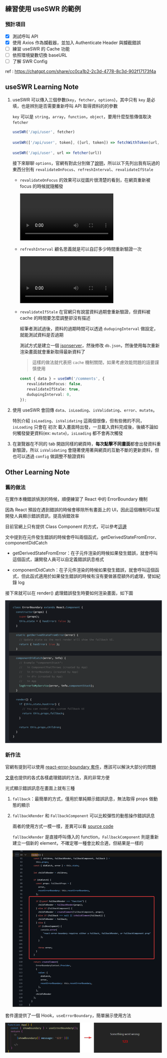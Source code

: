 ## 練習使用 useSWR 的範例

### 預計項目

- [x] 測試呼叫 API
- [x] 使用 Axios 作為攔截器，並加入 Authenticate Header 與攔截錯誤
- [ ] 練習 useSWR 的 Cache 功能
- [ ] 依照環境變數切換 baseURL
- [ ] 了解 SWR Config

ref : https://chatgpt.com/share/cc0ca1b2-2c3d-4778-8c3d-902f17173f4a

## useSWR Learning Note

1. useSWR 可以傳入三個參數(`key`，`fetcher`，`options`)，其中只有 `key` 是必填，也是辨別是否需要重新呼叫 API 取得資料的的參數

   `key` 可以是 `string`，`array`，`function`，`object`，要用什麼型態傳值取決 `fetcher`

   ``` ts
   useSWR('/api/user', fetcher)

   useSWR(['/api/user', token], ([url, token]) => fetchWithToken(url, token))

   useSWR('/api/user', url => fetcher(url))   
   ```

   接下來聊聊 `options`，官網有對此分別做了[說明](https://swr.vercel.app/docs/api)，所以以下先列出我有玩過的東西分別有 `revalidateOnFocus`、`refreshInterval`、`revalidateIfStale`

   - `revalidateOnFocus` 的效果可以從圖片很清楚的看到，在網頁重新被 focus 的時候就隨觸發

      <video controls src="doc-assets/videos/focus-revalidate.mp4" title="Title"></video>

   - `refreshInterval` 顧名思義就是可以自訂多少時間重新驗證一次

      <video controls src="doc-assets/videos/refetch-interval.mp4" title="Title"></video>

   - `revalidateIfStale` 在官網只有說當資料過期會重新驗證，但資料被 cache 的時間要怎麼調整卻沒有描述

      經筆者測試過後，資料的過期時間可以透過 `dudupingInterval` 做設定，就能測試資料是否過期

      測試方式是建立一個 [jsonserver](https://www.npmjs.com/package/json-server)，然後修改 `db.json`，然後使用每次重新渲染畫面就會重新取得最新資料了

      > 這樣的做法就代表把 `cache` 機制關閉，如果考慮效能問題的話要謹慎使用

      ```ts
      const { data } = useSWR('/comments', {
         revalidateOnFocus: false,
         revalidateIfStale: true,
         dudupingInterval: 0,
      });
      ```

1. 使用 useSWR 會回傳 `data`、`isLoading`、`isValidating`、`error`、`mutate`。

   特別介紹 `isLoading`、`isValidating` 這兩個很像，但有些微的不同，`isLoading` 只會在 初次 載入畫面時出發，一旦載入資料完成後，後續不論如何觸發變更資料(ex: `mutate`)，`isLoading` 都不會再次觸發

2. 在瀏覽器在不同的 tab 開啟同樣的網頁時，**每次點擊不同畫面**都會出發資料重新驗證，所以 `isValidating` 會隨著使用著與網頁的互動不斷的更新資料，但也可以透過 `config` 做調整不驗證資料


## Other Learning Note

### 舊的做法
在實作本機錯誤偵測的時候，順便練習了 React 中的 ErrorBoundary 機制

因為 React 預設在遇到錯誤的時候會移除所有畫面上的 UI，因此這個機制可以幫開發人員顯示錯誤資訊，提高偵錯效率

目前官網上只有提供 Class Component 的方式，可以參考[這邊](https://react.dev/reference/react/Component#catching-rendering-errors-with-an-error-boundary)

文中提到在元件發生錯誤的時候會呼叫兩個函式，getDerivedStateFromError、componentDidCatch

* getDerivedStateFromError：在子元件渲染的時候如果發生錯誤，就會呼叫這個函式，讓開發人員可以自定義錯誤訊息格式


* componentDidCatch：在子元件渲染的時候如果發生錯誤，就會呼叫這個函式，但此函式適用於如果發生錯誤的時候有沒有要做甚麼額外的處理，譬如紀錄 log

接下來就可以在 render() 處理錯誤發生時要如何渲染畫面，如下圖

![errorBoundaryByCustom](/doc-assets/images/errorBoundaryByCustom.png)


### 新作法

官網有提到可以使用 [react-error-boundary 套件](https://github.com/bvaughn/react-error-boundary)，應該可以解決大部分的問題

[文章](https://github.com/bvaughn/react-error-boundary)也提供的各式各樣處理錯誤的方法，真的非常方便

光式顯示錯誤訊息在畫面上就有三種

1. `fallback`：最簡單的方式，僅用於單純顯示錯誤訊息，無法取得 props 做動態的顯示

2. `fallbackRender` 和 `FallbackComponent` 可以比較彈性的動態操作錯誤訊息
   
   兩者的使用方式一模一樣，差異可以看 [source code](https://github.com/bvaughn/react-error-boundary/blob/master/src/ErrorBoundary.ts#L80)

   `fallbackRender` 是直接呼叫傳入的 function，`FallbackComponent` 則是重新建立一個新的 element，不確定哪一種會比較合適，但結果是一樣的

   ![errorBoundaryByPackage](/doc-assets/images/errorBoundaryByPackage.png)

套件還提供了一個 Hook，`useErrorBoundary`，簡單展示使用方法

![alt text](/doc-assets/images/useErrorBoundary.png)